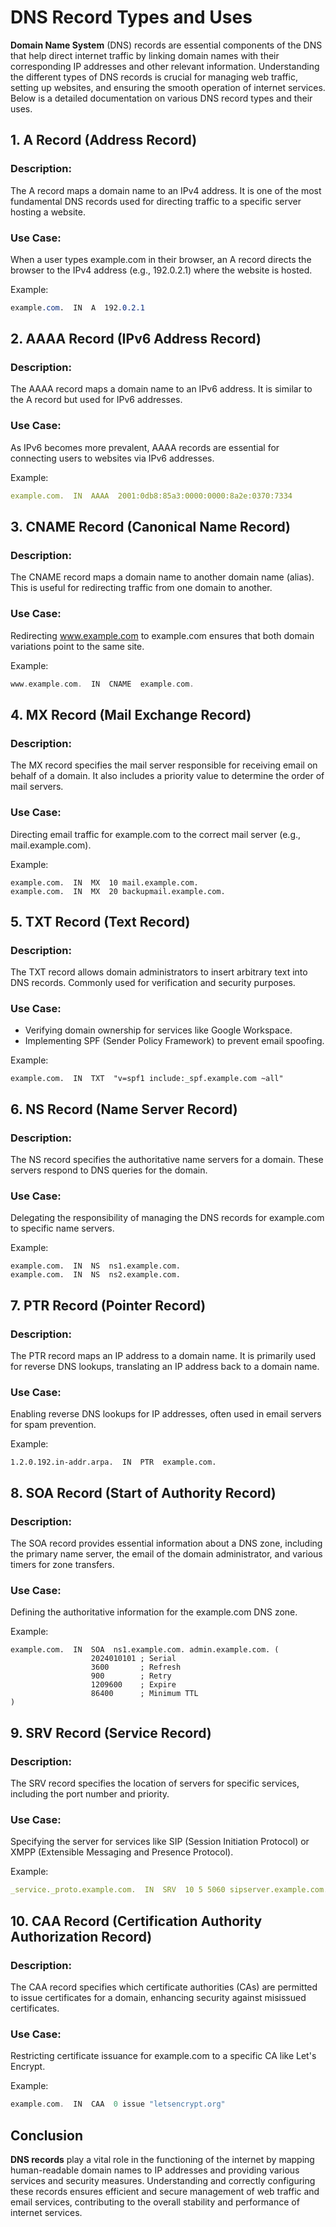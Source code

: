 # DNS Record Types and Uses

__Domain Name System__ (DNS) records are essential components of the DNS that help direct internet traffic by linking domain names with their corresponding IP addresses and other relevant information. Understanding the different types of DNS records is crucial for managing web traffic, setting up websites, and ensuring the smooth operation of internet services. Below is a detailed documentation on various DNS record types and their uses.

## 1. A Record (Address Record)

### Description:

The A record maps a domain name to an IPv4 address. It is one of the most fundamental DNS records used for directing traffic to a specific server hosting a website.

### Use Case:
When a user types example.com in their browser, an A record directs the browser to the IPv4 address (e.g., 192.0.2.1) where the website is hosted.

Example:
```css
example.com.  IN  A  192.0.2.1
```

## 2. AAAA Record (IPv6 Address Record)

### Description:

The AAAA record maps a domain name to an IPv6 address. It is similar to the A record but used for IPv6 addresses.

### Use Case:

As IPv6 becomes more prevalent, AAAA records are essential for connecting users to websites via IPv6 addresses.

Example:
```yaml
example.com.  IN  AAAA  2001:0db8:85a3:0000:0000:8a2e:0370:7334
```

## 3. CNAME Record (Canonical Name Record)

### Description:

The CNAME record maps a domain name to another domain name (alias). This is useful for redirecting traffic from one domain to another.

### Use Case:
Redirecting www.example.com to example.com ensures that both domain variations point to the same site.

Example:
```objectivec
www.example.com.  IN  CNAME  example.com.
```

## 4. MX Record (Mail Exchange Record)

### Description:
The MX record specifies the mail server responsible for receiving email on behalf of a domain. It also includes a priority value to determine the order of mail servers.

### Use Case:
Directing email traffic for example.com to the correct mail server (e.g., mail.example.com).

Example:
```
example.com.  IN  MX  10 mail.example.com.
example.com.  IN  MX  20 backupmail.example.com.
```

## 5. TXT Record (Text Record)

### Description:
The TXT record allows domain administrators to insert arbitrary text into DNS records. Commonly used for verification and security purposes.

### Use Case:
- Verifying domain ownership for services like Google Workspace.
- Implementing SPF (Sender Policy Framework) to prevent email spoofing.

Example:
```arduino
example.com.  IN  TXT  "v=spf1 include:_spf.example.com ~all"
```

## 6. NS Record (Name Server Record)

### Description:
The NS record specifies the authoritative name servers for a domain. These servers respond to DNS queries for the domain.

### Use Case:
Delegating the responsibility of managing the DNS records for example.com to specific name servers.

Example:
```
example.com.  IN  NS  ns1.example.com.
example.com.  IN  NS  ns2.example.com.
```

## 7. PTR Record (Pointer Record)

### Description:
The PTR record maps an IP address to a domain name. It is primarily used for reverse DNS lookups, translating an IP address back to a domain name.

### Use Case:
Enabling reverse DNS lookups for IP addresses, often used in email servers for spam prevention.

Example:
```
1.2.0.192.in-addr.arpa.  IN  PTR  example.com.
```

## 8. SOA Record (Start of Authority Record)

### Description:
The SOA record provides essential information about a DNS zone, including the primary name server, the email of the domain administrator, and various timers for zone transfers.

### Use Case:
Defining the authoritative information for the example.com DNS zone.

Example:
```arduino
example.com.  IN  SOA  ns1.example.com. admin.example.com. (
                  2024010101 ; Serial
                  3600       ; Refresh
                  900        ; Retry
                  1209600    ; Expire
                  86400      ; Minimum TTL
)
```

## 9. SRV Record (Service Record)

### Description:
The SRV record specifies the location of servers for specific services, including the port number and priority.

### Use Case:
Specifying the server for services like SIP (Session Initiation Protocol) or XMPP (Extensible Messaging and Presence Protocol).

Example:
```yaml
_service._proto.example.com.  IN  SRV  10 5 5060 sipserver.example.com.
```

## 10. CAA Record (Certification Authority Authorization Record)

### Description:
The CAA record specifies which certificate authorities (CAs) are permitted to issue certificates for a domain, enhancing security against misissued certificates.

### Use Case:
Restricting certificate issuance for example.com to a specific CA like Let's Encrypt.

Example:
```objectivec
example.com.  IN  CAA  0 issue "letsencrypt.org"
```


## Conclusion

__DNS records__ play a vital role in the functioning of the internet by mapping human-readable domain names to IP addresses and providing various services and security measures. Understanding and correctly configuring these records ensures efficient and secure management of web traffic and email services, contributing to the overall stability and performance of internet services.

